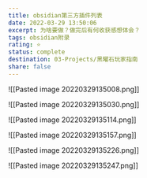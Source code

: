```yaml
---
title: obsidian第三方插件列表
date: 2022-03-29 13:50:06
excerpt: 为啥要做？做完后有何收获感想体会？
tags: obsidian附录
rating: ⭐
status: complete
destination: 03-Projects/黑曜石玩家指南
share: false
---
```


![[Pasted image 20220329135008.png]]

![[Pasted image 20220329135030.png]]

![[Pasted image 20220329135114.png]]

![[Pasted image 20220329135157.png]]

![[Pasted image 20220329135226.png]]

![[Pasted image 20220329135247.png]]
